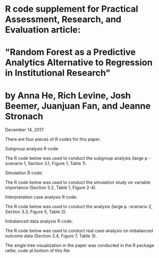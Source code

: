 # R code supplement for  Practical Assessment, Research, and Evaluation article:  
# "Random Forest as a Predictive Analytics Alternative to Regression in Institutional Research" 
# by Anna He, Rich Levine, Josh Beemer, Juanjuan Fan, and Jeanne Stronach

December 14, 2017

There are four pieces of R codes for this paper. 

Subgroup analysis R code: 

   The R code below was used to conduct the subgroup analysis (large p - scenario 1, Section 3.1, Figure 1, Table 1).
 
Simulation R code: 

   The R code below was used to conduct the simulation study on variable importance (Section 3.2, Table 1, Figure 2-4).

Interpretation case analysis R code: 
   
   The R code below was used to conduct the analysis (large p -scenario 2, Section 3.3, Figure 5, Table 2).
 
Imbalanced data analysis R code: 

   The R code below was used to conduct real case analysis on imbalanced outcome data (Section 3.4, Figure 7, Table 3).
 
The single tree visualization in the paper was conducted in the R package rattle, code at bottom of this file

